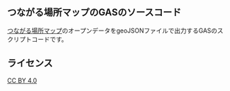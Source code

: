## つながる場所マップのGASのソースコード

[つながる場所マップ](https://noto-earthquake-conmap.glide.page/dl/74c4fe)のオープンデータをgeoJSONファイルで出力するGASのスクリプトコードです。

## ライセンス

[CC BY 4.0](https://creativecommons.org/licenses/by/4.0/deed.ja)

